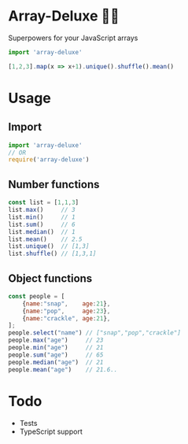# Array-Deluxe 🦸‍♂️
Superpowers for your JavaScript arrays
```js
import 'array-deluxe'

[1,2,3].map(x => x+1).unique().shuffle().mean()
```

# Usage

## Import
```js
import 'array-deluxe'
// OR
require('array-deluxe')
```

## Number functions
```js
const list = [1,1,3]
list.max()     // 3
list.min()     // 1
list.sum()     // 6
list.median()  // 1
list.mean()    // 2.5
list.unique()  // [1,3]
list.shuffle() // [1,3,1]
```
## Object functions
```js
const people = [
    {name:"snap",    age:21},
    {name:"pop",     age:23},
    {name:"crackle", age:21},
];
people.select("name") // ["snap","pop","crackle"]
people.max("age")     // 23
people.min("age")     // 21
people.sum("age")     // 65
people.median("age")  // 21
people.mean("age")    // 21.6..
```

# Todo
- Tests
- TypeScript support
